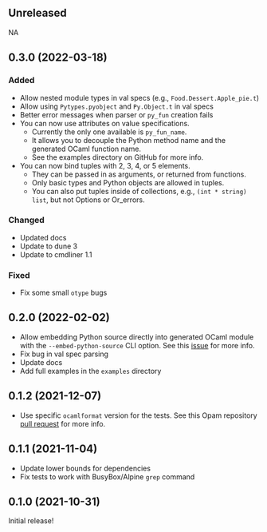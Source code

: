 ## Unreleased

NA

## 0.3.0 (2022-03-18)

### Added

- Allow nested module types in val specs (e.g., `Food.Dessert.Apple_pie.t`)
- Allow using `Pytypes.pyobject` and `Py.Object.t` in val specs
- Better error messages when parser or `py_fun` creation fails
- You can now use attributes on value specifications.
  - Currently the only one available is `py_fun_name`.
  - It allows you to decouple the Python method name and the generated OCaml function name.
  - See the examples directory on GitHub for more info.
- You can now bind tuples with 2, 3, 4, or 5 elements.
  - They can be passed in as arguments, or returned from functions.
  - Only basic types and Python objects are allowed in tuples.
  - You can also put tuples inside of collections, e.g., `(int * string) list`, but not Options or Or_errors.

### Changed

- Updated docs
- Update to dune 3
- Update to cmdliner 1.1

### Fixed

- Fix some small `otype` bugs

## 0.2.0 (2022-02-02)

- Allow embedding Python source directly into generated OCaml module with the `--embed-python-source` CLI option. See this [issue](https://github.com/mooreryan/ocaml_python_bindgen/issues/5) for more info.
- Fix bug in val spec parsing
- Update docs
- Add full examples in the `examples` directory

## 0.1.2 (2021-12-07)

- Use specific `ocamlformat` version for the tests. See this Opam repository [pull request](https://github.com/ocaml/opam-repository/pull/20162#issuecomment-987010684) for more info.

## 0.1.1 (2021-11-04)

- Update lower bounds for dependencies
- Fix tests to work with BusyBox/Alpine `grep` command

## 0.1.0 (2021-10-31)

Initial release!
